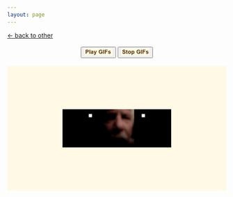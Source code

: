 ```yaml
---
layout: page
---
```

<style>
.table{
	display:block;
	text-align:center;
	padding:100px;
	background:#fff9e6;
	margin:auto;
}
.row { 
	display:block;
	text-align:center;
	background:#000000;
	width:250px;
	margin:auto;
	height:88px;
}
.cell {
	display:inline-block;
}
img {
	margin:0;
}
@media only screen and (max-width:479px) {
	.table {
	padding:0;	
	}
}
</style>

<div class="goback">
<a href="/other/">&larr; back to other</a>
</div>
<div style="text-align:center;margin:18px auto 18px auto;">
					<button id="play-gif"><img alt="" src="/images/playg.png" width="65" height="17"></button>
					<button id="stop-gif"><img alt="" src="/images/stopg.png" width="65" height="17"></button>
</div>

<div class="freezeframe">
	<div class="table">
		<div class="row">
			<div class="cell">
				<img src="/images/1.gif" height=80>
			</div>
			<div class="cell">
				<img src="/images/2.gif" height=80>
			</div>
			<div class="cell">
				<img src="/images/3.gif" height=80>
			</div>
		</div>
	</div>
</div>
